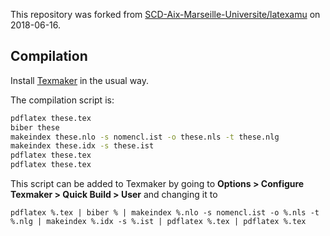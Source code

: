 This repository was forked from [SCD-Aix-Marseille-Universite/latexamu](https://github.com/SCD-Aix-Marseille-Universite/latexamu) on 2018-06-16.

## Compilation

Install [Texmaker](http://www.xm1math.net/texmaker/) in the usual way.

The compilation script is:

```bash
pdflatex these.tex
biber these
makeindex these.nlo -s nomencl.ist -o these.nls -t these.nlg
makeindex these.idx -s these.ist
pdflatex these.tex
pdflatex these.tex
```
This script can be added to Texmaker by going to **Options > Configure Texmaker > Quick Build > User**
and changing it to 
```
pdflatex %.tex | biber % | makeindex %.nlo -s nomencl.ist -o %.nls -t %.nlg | makeindex %.idx -s %.ist | pdflatex %.tex | pdflatex %.tex
```
